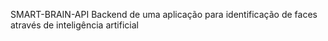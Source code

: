 SMART-BRAIN-API
Backend de uma aplicação para identificação de faces através de inteligência artificial
